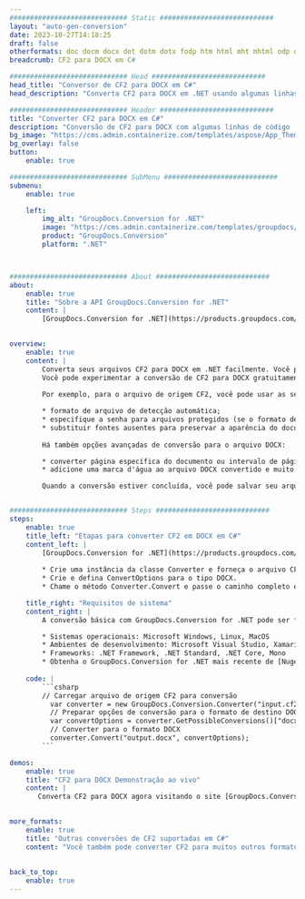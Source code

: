 ```yaml
---
############################# Static ############################
layout: "auto-gen-conversion"
date: 2023-10-27T14:18:25
draft: false
otherformats: doc docm docx dot dotm dotx fodp htm html mht mhtml odp odt otp pot potm potx pps ppsm ppsx ppt pptm pptx rtf
breadcrumb: CF2 para DOCX em C#

############################# Head ############################
head_title: "Conversor de CF2 para DOCX em C#"
head_description: "Converta CF2 para DOCX em .NET usando algumas linhas de código. Use a API de conversão de documentos do GroupDocs para converter mais de 160 formatos de arquivo."

############################# Header ############################
title: "Converter CF2 para DOCX em C#"
description: "Conversão de CF2 para DOCX com algumas linhas de código .NET"
bg_image: "https://cms.admin.containerize.com/templates/aspose/App_Themes/V3/images/bg/header1.png"
bg_overlay: false
button:
    enable: true

############################# SubMenu ############################
submenu:
    enable: true

    left:
        img_alt: "GroupDocs.Conversion for .NET"
        image: "https://cms.admin.containerize.com/templates/groupdocs/images/product-logos/90x90-noborder/groupdocs-conversion-net.png"
        product: "GroupDocs.Conversion"
        platform: ".NET"



############################# About ############################
about:
    enable: true
    title: "Sobre a API GroupDocs.Conversion for .NET"
    content: |
        [GroupDocs.Conversion for .NET](https://products.groupdocs.com/conversion/net/) pode ser usado para converter Microsoft Word, Excel, PowerPoint, PDF, Visio e outros formatos. GroupDocs.Conversion é uma API independente que é adequada para sistemas internos e de back-end onde é necessário alto desempenho. Não depende de nenhum software como Microsoft ou Open Office.
    

overview:
    enable: true
    content: |
        Converta seus arquivos CF2 para DOCX em .NET facilmente. Você pode usar apenas algumas linhas de código C# em qualquer plataforma de sua escolha, como - Windows, Linux, macOS.
        Você pode experimentar a conversão de CF2 para DOCX gratuitamente e avaliar a qualidade dos resultados da conversão. Juntamente com cenários de conversão de arquivo simples, você pode tentar opções mais avançadas para carregar o arquivo de origem CF2 e para salvar o resultado de saída DOCX. 
        
        Por exemplo, para o arquivo de origem CF2, você pode usar as seguintes opções de carregamento:

        * formato de arquivo de detecção automática;
        * especifique a senha para arquivos protegidos (se o formato de arquivo suportar);
        * substituir fontes ausentes para preservar a aparência do documento.
        
        Há também opções avançadas de conversão para o arquivo DOCX:

        * converter página específica do documento ou intervalo de páginas;
        * adicione uma marca d'água ao arquivo DOCX convertido e muito mais.

        Quando a conversão estiver concluída, você pode salvar seu arquivo DOCX no caminho do arquivo local ou em qualquer armazenamento de terceiros, como FTP, Amazon S3, Google Drive, Dropbox etc. Observe - para converter CF2 para {{ TO}} não há necessidade de nenhum software adicional instalado - como MS Office, Open Office, Adobe Acrobat Reader etc.


############################# Steps ############################
steps:
    enable: true
    title_left: "Etapas para converter CF2 em DOCX em C#"
    content_left: |
        [GroupDocs.Conversion for .NET](https://products.groupdocs.com/conversion/net/) torna mais fácil para os desenvolvedores converter um arquivo CF2 para DOCX com algumas linhas de código.
        
        * Crie uma instância da classe Converter e forneça o arquivo CF2 com o caminho completo
        * Crie e defina ConvertOptions para o tipo DOCX.
        * Chame o método Converter.Convert e passe o caminho completo e o formato (DOCX) como parâmetro

    title_right: "Requisitos de sistema"
    content_right: |
        A conversão básica com GroupDocs.Conversion for .NET pode ser feita em apenas algumas etapas simples. Nossas APIs são suportadas em todas as principais plataformas e sistemas operacionais. Antes de executar o código abaixo, certifique-se de ter os seguintes pré-requisitos instalados em seu sistema.

        * Sistemas operacionais: Microsoft Windows, Linux, MacOS
        * Ambientes de desenvolvimento: Microsoft Visual Studio, Xamarin, MonoDevelop
        * Frameworks: .NET Framework, .NET Standard, .NET Core, Mono
        * Obtenha o GroupDocs.Conversion for .NET mais recente de [Nuget](https://www.nuget.org/packages/groupdocs.conversion)
         
    code: |
        ```csharp    
        // Carregar arquivo de origem CF2 para conversão
          var converter = new GroupDocs.Conversion.Converter("input.cf2");
          // Preparar opções de conversão para o formato de destino DOCX
          var convertOptions = converter.GetPossibleConversions()["docx"].ConvertOptions;
          // Converter para o formato DOCX
          converter.Convert("output.docx", convertOptions);
        ```

demos:
    enable: true
    title: "CF2 para DOCX Demonstração ao vivo"
    content: |
       Converta CF2 para DOCX agora visitando o site [GroupDocs.Conversion App](https://products.groupdocs.app/conversion/family). A demonstração online tem as seguintes vantagens
          

more_formats:
    enable: true
    title: "Outras conversões de CF2 suportadas em C#"
    content: "Você também pode converter CF2 para muitos outros formatos de arquivo. Por favor, veja a lista abaixo."
       
       
back_to_top:
    enable: true
---
```

